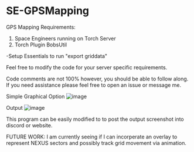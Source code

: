 # SE-GPSMapping

GPS Mapping Requirements:

1. Space Engineers running on Torch Server
2. Torch Plugin BobsUtil

-Setup Essentials to run "export griddata"

Feel free to modify the code for your server specific requirements.

Code comments are not 100% however, you should be able to follow along.  If you need assistance please feel free to open an issue or message me.

Simple Graphical Option
![image](https://user-images.githubusercontent.com/17147683/123522165-4879d000-d681-11eb-9b9c-0afe43f187b0.png)

Output
![image](https://user-images.githubusercontent.com/17147683/123522173-56c7ec00-d681-11eb-8680-ba9bfdde4f4a.png)

This program can be easily modified to to post the output screenshot into discord or website.



FUTURE WORK:
I am currently seeing if I can incorperate an overlay to represent NEXUS sectors and possibly track grid movement via animation.
